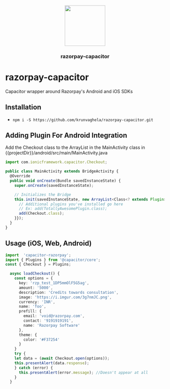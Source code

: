 <p align="center"><br><img src="https://user-images.githubusercontent.com/236501/85893648-1c92e880-b7a8-11ea-926d-95355b8175c7.png" width="128" height="128" /></p>
<h3 align="center">razorpay-capacitor</h3>

# razorpay-capacitor
Capacitor wrapper around Razorpay's Android and iOS SDKs

<!-- 
Capacitor plugin to support [Razorpay Standard Checkout](https://developer.apple.com/sign-in-with-apple/get-started/)
-->

<!-- Badges
<a href="https://npmjs.com/package/@capacitor-community/apple-sign-in">
  <img src="https://img.shields.io/npm/v/@capacitor-community/apple-sign-in.svg">
</a>
<a href="https://npmjs.com/package/@capacitor-community/apple-sign-in">
  <img src="https://img.shields.io/npm/l/@capacitor-community/apple-sign-in.svg">
</a>
 -->

## Installation

- `npm i -S https://github.com/krunvaghela/razorpay-capacitor.git`

## Adding Plugin For Android Integration

Add the Checkout class to the ArrayList in the MainActivity class in {{projectDir}}/android/src/main/MainActivity.java

```ts
import com.ionicframework.capacitor.Checkout;

public class MainActivity extends BridgeActivity {
  @Override
  public void onCreate(Bundle savedInstanceState) {
    super.onCreate(savedInstanceState);

    // Initializes the Bridge
    this.init(savedInstanceState, new ArrayList<Class<? extends Plugin>>() {{
      // Additional plugins you've installed go here
      // Ex: add(TotallyAwesomePlugin.class);
      add(Checkout.class);
    }});
  }
}

```

## Usage (iOS, Web, Android)

```ts
import  'capacitor-razorpay';
import { Plugins } from '@capacitor/core';
const { Checkout } = Plugins;

  async loadCheckout() {
    const options = { 
      key: 'rzp_test_1DP5mmOlF5G5ag',
      amount: '5000',
      description: 'Credits towards consultation', 
      image: 'https://i.imgur.com/3g7nmJC.png', 
      currency: 'INR', 
      name: 'foo', 
      prefill: { 
        email: 'void@razorpay.com', 
        contact: '9191919191', 
        name: 'Razorpay Software'
      },
      theme: {
        color: '#F37254'
      }
    }
    try {
    let data = (await Checkout.open(options));
    this.presentAlert(data.response);
    } catch (error) {
      this.presentAlert(error.message); //Doesn't appear at all
    }
  }
```

###
